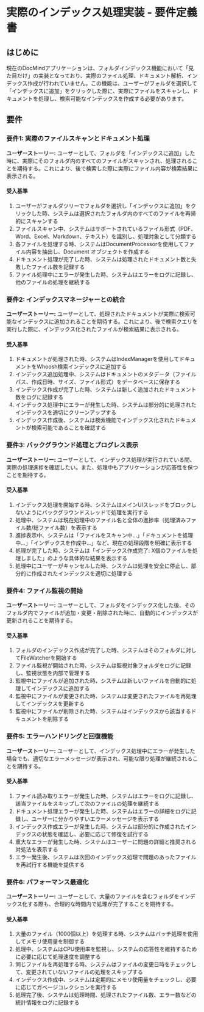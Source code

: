 # 実際のインデックス処理実装 - 要件定義書

## はじめに

現在のDocMindアプリケーションは、フォルダインデックス機能において「見た目だけ」の実装となっており、実際のファイル処理、ドキュメント解析、インデックス作成が行われていません。この機能は、ユーザーがフォルダを選択して「インデックスに追加」をクリックした際に、実際にファイルをスキャンし、ドキュメントを処理し、検索可能なインデックスを作成する必要があります。

## 要件

### 要件1: 実際のファイルスキャンとドキュメント処理

**ユーザーストーリー:** ユーザーとして、フォルダを「インデックスに追加」した時に、実際にそのフォルダ内のすべてのファイルがスキャンされ、処理されることを期待する。これにより、後で検索した際に実際にファイル内容が検索結果に表示される。

#### 受入基準

1. ユーザーがフォルダツリーでフォルダを選択し「インデックスに追加」をクリックした時、システムは選択されたフォルダ内のすべてのファイルを再帰的にスキャンする
2. ファイルスキャン中、システムはサポートされているファイル形式（PDF、Word、Excel、Markdown、テキスト）を識別し、処理対象として分類する
3. 各ファイルを処理する時、システムはDocumentProcessorを使用してファイル内容を抽出し、Document オブジェクトを作成する
4. ドキュメント処理が完了した時、システムは処理されたドキュメント数と失敗したファイル数を記録する
5. ファイル処理中にエラーが発生した時、システムはエラーをログに記録し、他のファイルの処理を継続する

### 要件2: インデックスマネージャーとの統合

**ユーザーストーリー:** ユーザーとして、処理されたドキュメントが実際に検索可能なインデックスに追加されることを期待する。これにより、後で検索クエリを実行した際に、インデックス化されたファイルが検索結果に表示される。

#### 受入基準

1. ドキュメントが処理された時、システムはIndexManagerを使用してドキュメントをWhoosh検索インデックスに追加する
2. インデックス追加処理中、システムはドキュメントのメタデータ（ファイルパス、作成日時、サイズ、ファイル形式）をデータベースに保存する
3. インデックス作成が完了した時、システムは新しく追加されたドキュメント数をログに記録する
4. インデックス処理中にエラーが発生した時、システムは部分的に処理されたインデックスを適切にクリーンアップする
5. インデックス作成後、システムは検索機能でインデックス化されたドキュメントが検索可能であることを確認する

### 要件3: バックグラウンド処理とプログレス表示

**ユーザーストーリー:** ユーザーとして、インデックス処理が実行されている間、実際の処理進捗を確認したい。また、処理中もアプリケーションが応答性を保つことを期待する。

#### 受入基準

1. インデックス処理を開始する時、システムはメインUIスレッドをブロックしないようにバックグラウンドスレッドで処理を実行する
2. 処理中、システムは現在処理中のファイル名と全体の進捗率（処理済みファイル数/総ファイル数）を表示する
3. 進捗表示中、システムは「ファイルをスキャン中...」「ドキュメントを処理中...」「インデックスを作成中...」など、現在の処理段階を明確に表示する
4. 処理が完了した時、システムは「インデックス作成完了: X個のファイルを処理しました」のような具体的な結果を表示する
5. 処理中にユーザーがキャンセルした時、システムは処理を安全に停止し、部分的に作成されたインデックスを適切に処理する

### 要件4: ファイル監視の開始

**ユーザーストーリー:** ユーザーとして、フォルダをインデックス化した後、そのフォルダ内でファイルが追加・変更・削除された時に、自動的にインデックスが更新されることを期待する。

#### 受入基準

1. フォルダのインデックス作成が完了した時、システムはそのフォルダに対してFileWatcherを開始する
2. ファイル監視が開始された時、システムは監視対象フォルダをログに記録し、監視状態を内部で管理する
3. 監視中にファイルが追加された時、システムは新しいファイルを自動的に処理してインデックスに追加する
4. 監視中にファイルが変更された時、システムは変更されたファイルを再処理してインデックスを更新する
5. 監視中にファイルが削除された時、システムはインデックスから該当するドキュメントを削除する

### 要件5: エラーハンドリングと回復機能

**ユーザーストーリー:** ユーザーとして、インデックス処理中にエラーが発生した場合でも、適切なエラーメッセージが表示され、可能な限り処理が継続されることを期待する。

#### 受入基準

1. ファイル読み取りエラーが発生した時、システムはエラーをログに記録し、該当ファイルをスキップして次のファイルの処理を継続する
2. ドキュメント処理エラーが発生した時、システムはエラーの詳細をログに記録し、ユーザーに分かりやすいエラーメッセージを表示する
3. インデックス作成エラーが発生した時、システムは部分的に作成されたインデックスの状態を確認し、必要に応じて修復を試行する
4. 重大なエラーが発生した時、システムはユーザーに問題の詳細と推奨される対処法を表示する
5. エラー発生後、システムは次回のインデックス処理で問題のあったファイルを再試行する機能を提供する

### 要件6: パフォーマンス最適化

**ユーザーストーリー:** ユーザーとして、大量のファイルを含むフォルダをインデックス化する際も、合理的な時間内で処理が完了することを期待する。

#### 受入基準

1. 大量のファイル（1000個以上）を処理する時、システムはバッチ処理を使用してメモリ使用量を制御する
2. 処理中、システムはCPU使用率を監視し、システムの応答性を維持するために必要に応じて処理速度を調整する
3. 同じファイルを再処理する時、システムはファイルの変更日時をチェックして、変更されていないファイルの処理をスキップする
4. インデックス作成中、システムは定期的にメモリ使用量をチェックし、必要に応じてガベージコレクションを実行する
5. 処理完了後、システムは処理時間、処理されたファイル数、エラー数などの統計情報をログに記録する
